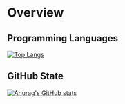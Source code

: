 # Overview

## Programming Languages

[![Top Langs](https://github-readme-stats.vercel.app/api/top-langs/?username=CN-GUOYIMING&layout=compact&theme=dark&hide=css)](https://github.com/anuraghazra/github-readme-stats)

## GitHub State

[![Anurag's GitHub stats](https://github-readme-stats.vercel.app/api?username=CN-GUOYIMING&theme=dark&count_private=true&include_all_commits=true&show_icons=true)](https://github.com/anuraghazra/github-readme-stats)
